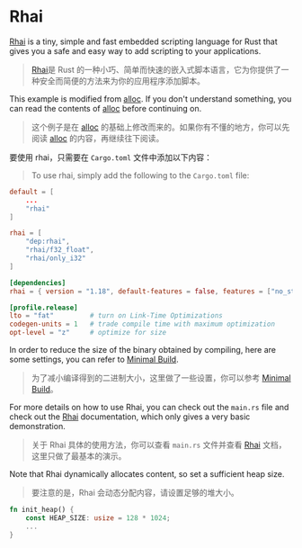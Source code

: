 # Rhai

[Rhai](https://rhai.rs/) is a tiny, simple and fast embedded scripting language for Rust that gives you a safe and easy way to add scripting to your applications.

> [Rhai](https://rhai.rs/)是 Rust 的一种小巧、简单而快速的嵌入式脚本语言，它为你提供了一种安全而简便的方法来为你的应用程序添加脚本。

This example is modified from [alloc](../alloc). If you don't understand something, you can read the contents of [alloc](../alloc) before continuing on.

> 这个例子是在 [alloc](../alloc) 的基础上修改而来的。如果你有不懂的地方，你可以先阅读 [alloc](../alloc) 的内容，再继续往下阅读。


要使用 rhai，只需要在 `Cargo.toml` 文件中添加以下内容：

> To use rhai, simply add the following to the `Cargo.toml` file:

```toml
default = [
    ...
    "rhai"
]

rhai = [
    "dep:rhai",
    "rhai/f32_float",
    "rhai/only_i32"
]

[dependencies]
rhai = { version = "1.18", default-features = false, features = ["no_std"], optional = true }

[profile.release]
lto = "fat"         # turn on Link-Time Optimizations
codegen-units = 1   # trade compile time with maximum optimization
opt-level = "z"     # optimize for size
```

In order to reduce the size of the binary obtained by compiling, here are some settings, you can refer to [Minimal Build](https://rhai.rs/book/start/builds/minimal.html).

> 为了减小编译得到的二进制大小，这里做了一些设置，你可以参考 [Minimal Build](https://rhai.rs/book/start/builds/minimal.html)。

For more details on how to use Rhai, you can check out the `main.rs` file and check out the [Rhai](https://rhai.rs/) documentation, which only gives a very basic demonstration.

> 关于 Rhai 具体的使用方法，你可以查看 `main.rs` 文件并查看 [Rhai](https://rhai.rs/) 文档，这里只做了最基本的演示。

Note that Rhai dynamically allocates content, so set a sufficient heap size.

> 要注意的是，Rhai 会动态分配内容，请设置足够的堆大小。

```rust
fn init_heap() {
    const HEAP_SIZE: usize = 128 * 1024;
    ...
}
```
